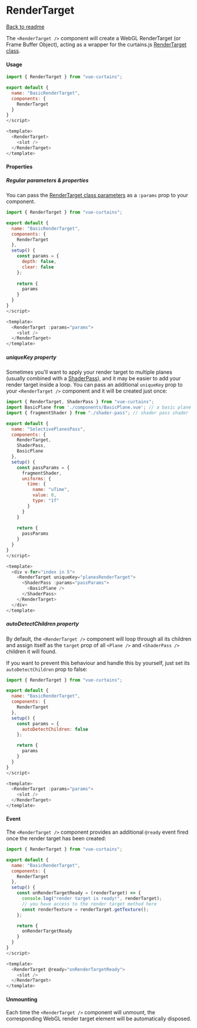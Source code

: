 <h1>RenderTarget</h1>

[Back to readme](README.md)

The `<RenderTarget />` component will create a WebGL RenderTarget (or Frame Buffer Object), acting as a wrapper for the curtains.js <a href="https://www.curtainsjs.com/render-target-class.html">RenderTarget class</a>.

#### Usage

```javascript
import { RenderTarget } from "vue-curtains";

export default {
  name: "BasicRenderTarget",
  components: {
    RenderTarget
  }
}
</script>

<template>
  <RenderTarget>
    <slot />
  </RenderTarget>
</template>
```

#### Properties

##### Regular parameters & properties

You can pass the <a href="https://www.curtainsjs.com/render-target-class.html#parameters">RenderTarget class parameters</a>  as a `:params` prop to your component.

```javascript
import { RenderTarget } from "vue-curtains";

export default {
  name: "BasicRenderTarget",
  components: {
    RenderTarget
  },
  setup() {
    const params = {
      depth: false,
      clear: false
    };
    
    return {
      params
    }
  }
}
</script>

<template>
  <RenderTarget :params="params">
    <slot />
  </RenderTarget>
</template>
```

##### uniqueKey property

Sometimes you'll want to apply your render target to multiple planes (usually combined with a [ShaderPass](shader-pass.md)), and it may be easier to add your render target inside a loop. You can pass an additional `uniqueKey` prop to your `<RenderTarget />` component and it will be created just once:

```javascript
import { RenderTarget, ShaderPass } from "vue-curtains";
import BasicPlane from './components/BasicPlane.vue'; // a basic plane component
import { fragmentShader } from "./shader-pass"; // shader pass shader

export default {
  name: "SelectivePlanesPass",
  components: {
    RenderTarget,
    ShaderPass,
    BasicPlane
  },
  setup() {    
    const passParams = {
      fragmentShader,
      uniforms: {
        time: {
          name: "uTime",
          value: 0,
          type: "1f"
        }
      }
    }
    
    return {
      passParams
    }
  }
}
</script>

<template>
  <div v-for="index in 5">
    <RenderTarget uniqueKey="planesRenderTarget">
      <ShaderPass :params="passParams">
        <BasicPlane />
      </ShaderPass>
    </RenderTarget>
  </div>
</template>
```

##### autoDetectChildren property

By default, the `<RenderTarget />` component will loop through all its children and assign itself as the `target` prop of all `<Plane />` and `<ShaderPass />` children it will found.

If you want to prevent this behaviour and handle this by yourself, just set its `autoDetectChildren` prop to false:

```javascript
import { RenderTarget } from "vue-curtains";

export default {
  name: "BasicRenderTarget",
  components: {
    RenderTarget
  },
  setup() {
    const params = {
      autoDetectChildren: false
    };

    return {
      params
    }
  }
}
</script>

<template>
  <RenderTarget :params="params">
    <slot />
  </RenderTarget>
</template>
```

#### Event

The `<RenderTarget />` component provides an additional `@ready` event fired once the render target has been created: 

```javascript
import { RenderTarget } from "vue-curtains";

export default {
  name: "BasicRenderTarget",
  components: {
    RenderTarget
  },
  setup() {
    const onRenderTargetReady = (renderTarget) => {
      console.log("render target is ready!", renderTarget);
      // you have access to the render target method here
      const renderTexture = renderTarget.getTexture();
    };

    return {
      onRenderTargetReady
    }
  }
}
</script>

<template>
  <RenderTarget @ready="onRenderTargetReady">
    <slot />
  </RenderTarget>
</template>
```

#### Unmounting

Each time the `<RenderTarget />` component will unmount, the corresponding WebGL render target element will be automatically disposed.
